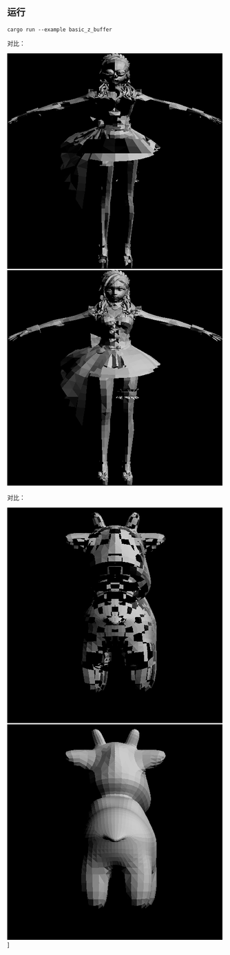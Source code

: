 ## 运行
```
cargo run --example basic_z_buffer
```
对比：

![previous](../3.draw_model/basic_draw_model.png)![result](./girl.png)

对比：

![previous](../3.draw_model/spot.png)![result](./spot.png)]